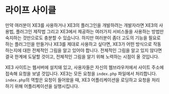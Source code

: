 # 라이프 사이클

만약 여러분이 XE3를 사용하거나 XE3의 플러그인을 개발하려는 개발자라면 XE3의 사용법, 플러그인 제작법 그리고 XE3에서 제공하는 여러가지 서비스들을 사용하는 방법만 숙지하는 것만으로도 충분할 수 있습니다. 하지만 여러분이 좀더 고도의 기능을 필요로 하는 플러그인을 만들거나 XE3를 제대로 사용하고 싶다면, XE3가 어떤 방식으로 작동하는지에 대한 전체적인 그림을 알고 있어야 합니다. 전체적인 그림을 알고 있지 않다면 결국 한계에 도달할 것이고, 전체적인 그림을 알기 위해 노력하는 시점이 올 것입니다.

XE3 사이트는 웹서버에 설치돼 있고, 사용자들은 자신의 웹브라우저에서 사이트 주소에 접속해 요청을 보낼 것입니다. XE3는 모든 요청을 `index.php` 파일에서 처리합니다. `index.php`의 역할은 요청이 들어왔을 때, XE3 어플리케이션을 로딩하고 요청을 처리하기 위해 어플리케이션을 실행시킵니다.

